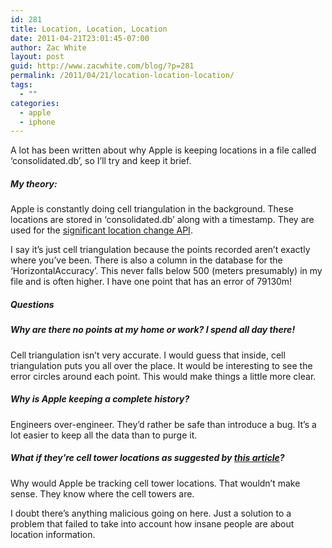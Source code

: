 ```yaml
---
id: 281
title: Location, Location, Location
date: 2011-04-21T23:01:45-07:00
author: Zac White
layout: post
guid: http://www.zacwhite.com/blog/?p=281
permalink: /2011/04/21/location-location-location/
tags:
  - ""
categories:
  - apple
  - iphone
---
```

A lot has been written about why Apple is keeping locations in a file called &#8216;consolidated.db&#8217;, so I&#8217;ll try and keep it brief.

##### My theory:

Apple is constantly doing cell triangulation in the background. These locations are stored in &#8216;consolidated.db&#8217; along with a timestamp. They are used for the [significant location change API](http://developer.apple.com/library/ios/#documentation/CoreLocation/Reference/CLLocationManager_Class/CLLocationManager/CLLocationManager.html%23//apple_ref/occ/clm/CLLocationManager/significantLocationChangeMonitoringAvailable).

I say it&#8217;s just cell triangulation because the points recorded aren&#8217;t exactly where you&#8217;ve been. There is also a column in the database for the &#8216;HorizontalAccuracy&#8217;. This never falls below 500 (meters presumably) in my file and is often higher. I have one point that has an error of 79130m!

##### Questions

##### Why are there no points at my home or work? I spend all day there!

Cell triangulation isn&#8217;t very accurate. I would guess that inside, cell triangulation puts you all over the place. It would be interesting to see the error circles around each point. This would make things a little more clear.

##### Why is Apple keeping a **complete** history?

Engineers over-engineer. They&#8217;d rather be safe than introduce a bug. It&#8217;s a lot easier to keep all the data than to purge it.

##### What if they&#8217;re cell tower locations as suggested by [this article](http://www.willclarke.net/?p=247)?

Why would Apple be tracking cell tower locations. That wouldn&#8217;t make sense. They know where the cell towers are.

I doubt there&#8217;s anything malicious going on here. Just a solution to a problem that failed to take into account how insane people are about location information.